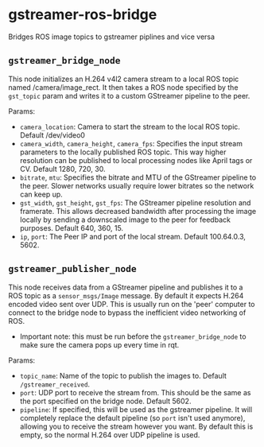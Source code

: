 # gstreamer-ros-bridge
Bridges ROS image topics to gstreamer piplines and vice versa


## `gstreamer_bridge_node`

This node initializes an H.264 v4l2 camera stream to a local ROS topic named /camera/image_rect.
It then takes a ROS node specified by the `gst_topic` param and writes it to a custom GStreamer pipeline to the peer.

Params:
- `camera_location`: Camera to start the stream to the local ROS topic. Default /dev/video0
- `camera_width`, `camera_height`, `camera_fps`: Specifies the input stream parameters to the locally published ROS topic. This way higher resolution can be published to local processing nodes like April tags or CV. Default 1280, 720, 30.
- `bitrate`, `mtu`: Specifies the bitrate and MTU of the GStreamer pipeline to the peer. Slower networks usually require lower bitrates so the network can keep up.
- `gst_width`, `gst_height`, `gst_fps`: The GStreamer pipeline resolution and framerate. This allows decreased bandwidth after processing the image locally by sending a downscaled image to the peer for feedback purposes. Default 640, 360, 15.
- `ip`, `port`: The Peer IP and port of the local stream. Default 100.64.0.3, 5602.


## `gstreamer_publisher_node`

This node receives data from a GStreamer pipeline and publishes it to a ROS topic as a `sensor_msgs/Image` message.
By default it expects H.264 encoded video sent over UDP. This is usually run on the 'peer' computer to connect to the bridge node to bypass the inefficient video networking of ROS.

* Important note: this must be run before the `gstreamer_bridge_node` to make sure the camera pops up every time in rqt.

Params:
- `topic_name`: Name of the topic to publish the images to. Default `/gstreamer_received`.
- `port`: UDP port to receive the stream from. This should be the same as the port specified on the bridge node. Default 5602.
- `pipeline`: If specified, this will be used as the gstreamer pipeline. It will completely replace the default pipeline (so `port` isn't used anymore), allowing you to receive the stream however you want. By default this is empty, so the normal H.264 over UDP pipeline is used.
